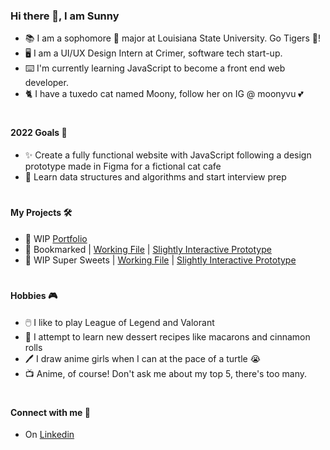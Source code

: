 ### Hi there 👋, I am Sunny

- :books:  I am a sophomore :art: major at Louisiana State University. Go Tigers :tiger:!
- :desktop_computer: I am a UI/UX Design Intern at Crimer, software tech start-up.
- :keyboard: I'm currently learning JavaScript to become a front end web developer. 
- :cat2: I have a tuxedo cat named Moony, follow her on IG @ moonyvu :two_hearts:
#
#### 2022 Goals :dart:
- :sparkles: Create a fully functional website with JavaScript following a design prototype made in Figma for a fictional cat cafe
- :brain: Learn data structures and algorithms and start interview prep 
# 
#### My Projects :hammer_and_wrench:
- :open_file_folder: WIP [Portfolio](https://yimadeline.myportfolio.com/)
- :blue_book: Bookmarked | [Working File](https://www.figma.com/file/WR9J7Fvi4RSjSCsIKAGYby/Bookmarked?node-id=0%3A1) | [Slightly Interactive Prototype](https://www.figma.com/proto/WR9J7Fvi4RSjSCsIKAGYby/Bookmarked?page-id=0%3A1&node-id=4%3A9&starting-point-node-id=4%3A9&scaling=min-zoom)
- :cake: WIP Super Sweets | [Working File](https://www.figma.com/file/ylze9BpDaej4rpt8EjUEhB/Super-Sweets?node-id=0%3A1) | [Slightly Interactive Prototype](https://www.figma.com/proto/ylze9BpDaej4rpt8EjUEhB/Super-Sweets?page-id=0%3A1&node-id=63%3A991&viewport=300%2C48%2C0.26&scaling=scale-down&starting-point-node-id=4%3A2)
#
#### Hobbies :video_game:
- :computer_mouse: I like to play League of Legend and Valorant
- :cookie: I attempt to learn new dessert recipes like macarons and cinnamon rolls
- :pen: I draw anime girls when I can at the pace of a turtle :sob: 
- :tv: Anime, of course! Don't ask me about my top 5, there's too many. 
#
#### Connect with me :handshake:

- On [Linkedin](https://www.linkedin.com/in/madeline-yi/)
<!--
**sunnyvuu/sunnyvuu** is a ✨ _special_ ✨ repository because its `README.md` (this file) appears on your GitHub profile.

Here are some ideas to get you started:

- 🔭 I’m currently working on ...
- 🌱 I’m currently learning ...
- 👯 I’m looking to collaborate on ...
- 🤔 I’m looking for help with ...
- 💬 Ask me about ...
- 📫 How to reach me: ...
- 😄 Pronouns: ...
- ⚡ Fun fact: ...
-->

